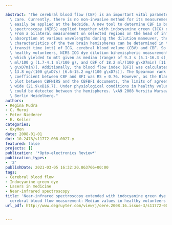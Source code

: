 ---
abstract: "The cerebral blood flow (CBF) is an important vital parameter in neurointensive\
  \ care. Currently, there is no non-invasive method for its measurement that can\
  \ easily be applied at the bedside. A new tool to determine CBF is based on near-infrared\
  \ spectroscopy (NIRS) applied together with indocyanine green (ICG) dye dilution.\
  \ From a bilateral measurement on selected regions on the head of infrared (IR)\
  \ absorption at various wavelengths during the dilution maneuver, the vascular perfusion\
  \ characteristics of the two brain hemispheres can be determined in terms of mean\
  \ transit time (mtt) of ICG, cerebral blood volume (CBV) and CBF. So far, on nine\
  \ healthy volunteers, NIRS ICG dye dilution bihemispheric measurements were performed,\
  \ which yielded to mtt given as median (range) of 9.3 s (5.1-16.3 s), CBV of 3.5\
  \ ml/100 g (1.7-4.1 ml/100 g), and CBF of 18.2 ml/(100 g\xD7min) [11.1-48.6 ml/(100\
  \ g\xD7min)]. Additionally, the blood flow index (BFI) was calculated with BFI=\
  \ 13.8 mg/(100 g\xD7s) [6.6-15.2 mg/(100 g\xD7s)]. The Spearman rank correlation\
  \ coefficient between CBF and BFI was RS = 0.76. However, as the Bland & Altman\
  \ plot between CBFNIRS and the CBFBFI documents, the limits of agreement are rather\
  \ wide (21.9\xB16.7). Under physiological conditions in healthy volunteers, no differences\
  \ could be detected between the hemispheres. \xA9 2008 Versita Warsaw and Springer-Verlag\
  \ Berlin Heidelberg."
authors:
- Regina Mudra
- C. Muroi
- Peter Niederer
- E. Keller
categories:
- OxyMon
date: 2008-01-01
doi: 10.2478/s11772-008-0027-y
featured: false
projects: []
publication: '*Opto-electronics Review*'
publication_types:
- '2'
publishDate: 2021-03-05 16:32:20.863766+00:00
tags:
- Cerebral blood flow
- Indocyanine green dye
- Lasers in medicine
- Near-infrared spectroscopy
title: 'Near-infrared spectroscopy extended with indocyanine green dye dilution for
  cerebral blood flow measurement: Median values in healthy volunteers'
url_pdf: http://www.degruyter.com/view/j/oere.2008.16.issue-3/s11772-008-0027-y/s11772-008-0027-y.xml

---
